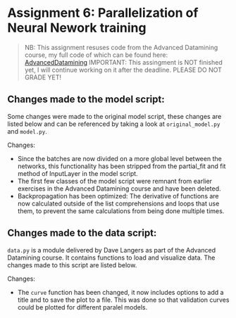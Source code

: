 # Assignment 6: Parallelization of Neural Nework training
> NB: This assignment resuses code from the Advanced Datamining course,
> my full code of which can be found here: [AdvancedDatamining](https://github.com/TimSwarts/AdvancedDatamining)
> IMPORTANT: This assingment is NOT finished yet, I will continue working on it after the deadline.
> PLEASE DO NOT GRADE YET!

## Changes made to the model script:
Some changes were made to the original model script, these changes are listed below and can be referenced
by taking a look at ``original_model.py`` and ``model.py``.

Changes:

* Since the batches are now divided on a more global level between the networks, this functionality
has been stripped from the partial_fit and fit method of InputLayer in the model script.
* The first few classes of the model script were remnant from earlier exercises in the Advanced Datamining
course and have been deleted.
* Backpropagation has been optimized:
The derivative of functions are now calculated outside of the
list comprehensions and loops that use them, to prevent the same calculations from being done multiple times.

## Changes made to the data script:
``data.py`` is a module delivered by Dave Langers as part of the Advanced Datamining course.
It contains functions to load and visualize data. The changes made to this script are listed below.

Changes:

* The ``curve`` function has been changed, it now includes options to add a title and to save the plot to a file.
This was done so that validation curves could be plotted for different paralel models.
